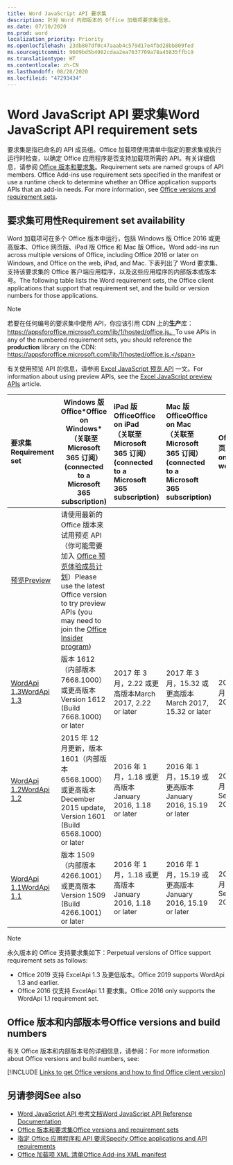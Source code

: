 ```yaml
---
title: Word JavaScript API 要求集
description: 针对 Word 内部版本的 Office 加载项要求集信息。
ms.date: 07/10/2020
ms.prod: word
localization_priority: Priority
ms.openlocfilehash: 23db807df0c47aaab4c579d17e4fbd28bb809fed
ms.sourcegitcommit: 9609bd5b4982cdaa2ea7637709a78a45835ffb19
ms.translationtype: HT
ms.contentlocale: zh-CN
ms.lasthandoff: 08/28/2020
ms.locfileid: "47293434"
---
```

# <a name="word-javascript-api-requirement-sets"></a><span data-ttu-id="fdbe4-103">Word JavaScript API 要求集</span><span class="sxs-lookup"><span data-stu-id="fdbe4-103">Word JavaScript API requirement sets</span></span>

<span data-ttu-id="fdbe4-p101">要求集是指已命名的 API 成员组。Office 加载项使用清单中指定的要求集或执行运行时检查，以确定 Office 应用程序是否支持加载项所需的 API。有关详细信息，请参阅 [Office 版本和要求集](../../develop/office-versions-and-requirement-sets.md)。</span><span class="sxs-lookup"><span data-stu-id="fdbe4-p101">Requirement sets are named groups of API members. Office Add-ins use requirement sets specified in the manifest or use a runtime check to determine whether an Office application supports APIs that an add-in needs. For more information, see [Office versions and requirement sets](../../develop/office-versions-and-requirement-sets.md).</span></span>

## <a name="requirement-set-availability"></a><span data-ttu-id="fdbe4-107">要求集可用性</span><span class="sxs-lookup"><span data-stu-id="fdbe4-107">Requirement set availability</span></span>

<span data-ttu-id="fdbe4-108">Word 加载项可在多个 Office 版本中运行，包括 Windows 版 Office 2016 或更高版本、Office 网页版、iPad 版 Office 和 Mac 版 Office。</span><span class="sxs-lookup"><span data-stu-id="fdbe4-108">Word add-ins run across multiple versions of Office, including Office 2016 or later on Windows, and Office on the web, iPad, and Mac.</span></span> <span data-ttu-id="fdbe4-109">下表列出了 Word 要求集、支持该要求集的 Office 客户端应用程序，以及这些应用程序的内部版本或版本号。</span><span class="sxs-lookup"><span data-stu-id="fdbe4-109">The following table lists the Word requirement sets, the Office client applications that support that requirement set, and the build or version numbers for those applications.</span></span>

> [!NOTE]
> <span data-ttu-id="fdbe4-110">若要在任何编号的要求集中使用 API，你应该引用 CDN 上的**生产**库：https://appsforoffice.microsoft.com/lib/1/hosted/office.js。</span><span class="sxs-lookup"><span data-stu-id="fdbe4-110">To use APIs in any of the numbered requirement sets, you should reference the **production** library on the CDN: https://appsforoffice.microsoft.com/lib/1/hosted/office.js.</span></span>
>
> <span data-ttu-id="fdbe4-111">有关使用预览 API 的信息，请参阅 [Excel JavaScript 预览 API](word-preview-apis.md) 一文。</span><span class="sxs-lookup"><span data-stu-id="fdbe4-111">For information about using preview APIs, see the [Excel JavaScript preview APIs](word-preview-apis.md) article.</span></span>

|  <span data-ttu-id="fdbe4-112">要求集</span><span class="sxs-lookup"><span data-stu-id="fdbe4-112">Requirement set</span></span>  |   <span data-ttu-id="fdbe4-113">Windows 版 Office\*</span><span class="sxs-lookup"><span data-stu-id="fdbe4-113">Office on Windows\*</span></span><br><span data-ttu-id="fdbe4-114">（关联至 Microsoft 365 订阅）</span><span class="sxs-lookup"><span data-stu-id="fdbe4-114">(connected to a Microsoft 365 subscription)</span></span>  |  <span data-ttu-id="fdbe4-115">iPad 版 Office</span><span class="sxs-lookup"><span data-stu-id="fdbe4-115">Office on iPad</span></span><br><span data-ttu-id="fdbe4-116">（关联至 Microsoft 365 订阅）</span><span class="sxs-lookup"><span data-stu-id="fdbe4-116">(connected to a Microsoft 365 subscription)</span></span>  |  <span data-ttu-id="fdbe4-117">Mac 版 Office</span><span class="sxs-lookup"><span data-stu-id="fdbe4-117">Office on Mac</span></span><br><span data-ttu-id="fdbe4-118">（关联至 Microsoft 365 订阅）</span><span class="sxs-lookup"><span data-stu-id="fdbe4-118">(connected to a Microsoft 365 subscription)</span></span>  | <span data-ttu-id="fdbe4-119">Office 网页版</span><span class="sxs-lookup"><span data-stu-id="fdbe4-119">Office on the web</span></span>  |
|:-----|-----|:-----|:-----|:-----|
| [<span data-ttu-id="fdbe4-120">预览</span><span class="sxs-lookup"><span data-stu-id="fdbe4-120">Preview</span></span>](word-preview-apis.md) | <span data-ttu-id="fdbe4-121">请使用最新的 Office 版本来试用预览 API（你可能需要加入 [Office 预览体验成员计划](https://insider.office.com)）</span><span class="sxs-lookup"><span data-stu-id="fdbe4-121">Please use the latest Office version to try preview APIs (you may need to join the [Office Insider program](https://insider.office.com))</span></span> |
| [<span data-ttu-id="fdbe4-122">WordApi 1.3</span><span class="sxs-lookup"><span data-stu-id="fdbe4-122">WordApi 1.3</span></span>](word-api-1-3-requirement-set.md) | <span data-ttu-id="fdbe4-123">版本 1612（内部版本 7668.1000）或更高版本</span><span class="sxs-lookup"><span data-stu-id="fdbe4-123">Version 1612 (Build 7668.1000) or later</span></span>| <span data-ttu-id="fdbe4-124">2017 年 3 月，2.22 或更高版本</span><span class="sxs-lookup"><span data-stu-id="fdbe4-124">March 2017, 2.22 or later</span></span> | <span data-ttu-id="fdbe4-125">2017 年 3 月，15.32 或更高版本</span><span class="sxs-lookup"><span data-stu-id="fdbe4-125">March 2017, 15.32 or later</span></span>| <span data-ttu-id="fdbe4-126">2017 年 3 月</span><span class="sxs-lookup"><span data-stu-id="fdbe4-126">March 2017</span></span> |
| [<span data-ttu-id="fdbe4-127">WordApi 1.2</span><span class="sxs-lookup"><span data-stu-id="fdbe4-127">WordApi 1.2</span></span>](word-api-1-2-requirement-set.md) | <span data-ttu-id="fdbe4-128">2015 年 12 月更新，版本 1601（内部版本 6568.1000）或更高版本</span><span class="sxs-lookup"><span data-stu-id="fdbe4-128">December 2015 update, Version 1601 (Build 6568.1000) or later</span></span> | <span data-ttu-id="fdbe4-129">2016 年 1 月，1.18 或更高版本</span><span class="sxs-lookup"><span data-stu-id="fdbe4-129">January 2016, 1.18 or later</span></span> | <span data-ttu-id="fdbe4-130">2016 年 1 月，15.19 或更高版本</span><span class="sxs-lookup"><span data-stu-id="fdbe4-130">January 2016, 15.19 or later</span></span>| <span data-ttu-id="fdbe4-131">2016 年 9 月</span><span class="sxs-lookup"><span data-stu-id="fdbe4-131">September 2016</span></span> |
| [<span data-ttu-id="fdbe4-132">WordApi 1.1</span><span class="sxs-lookup"><span data-stu-id="fdbe4-132">WordApi 1.1</span></span>](word-api-1-1-requirement-set.md) | <span data-ttu-id="fdbe4-133">版本 1509（内部版本 4266.1001）或更高版本</span><span class="sxs-lookup"><span data-stu-id="fdbe4-133">Version 1509 (Build 4266.1001) or later</span></span>| <span data-ttu-id="fdbe4-134">2016 年 1 月，1.18 或更高版本</span><span class="sxs-lookup"><span data-stu-id="fdbe4-134">January 2016, 1.18 or later</span></span> | <span data-ttu-id="fdbe4-135">2016 年 1 月，15.19 或更高版本</span><span class="sxs-lookup"><span data-stu-id="fdbe4-135">January 2016, 15.19 or later</span></span>| <span data-ttu-id="fdbe4-136">2016 年 9 月</span><span class="sxs-lookup"><span data-stu-id="fdbe4-136">September 2016</span></span> |

> [!NOTE]
> <span data-ttu-id="fdbe4-137">永久版本的 Office 支持要求集如下：</span><span class="sxs-lookup"><span data-stu-id="fdbe4-137">Perpetual versions of Office support requirement sets as follows:</span></span>
>
> - <span data-ttu-id="fdbe4-138">Office 2019 支持 ExcelApi 1.3 及更低版本。</span><span class="sxs-lookup"><span data-stu-id="fdbe4-138">Office 2019 supports WordApi 1.3 and earlier.</span></span>
> - <span data-ttu-id="fdbe4-139">Office 2016 仅支持 ExcelApi 1.1 要求集。</span><span class="sxs-lookup"><span data-stu-id="fdbe4-139">Office 2016 only supports the WordApi 1.1 requirement set.</span></span>

## <a name="office-versions-and-build-numbers"></a><span data-ttu-id="fdbe4-140">Office 版本和内部版本号</span><span class="sxs-lookup"><span data-stu-id="fdbe4-140">Office versions and build numbers</span></span>

<span data-ttu-id="fdbe4-141">有关 Office 版本和内部版本号的详细信息，请参阅：</span><span class="sxs-lookup"><span data-stu-id="fdbe4-141">For more information about Office versions and build numbers, see:</span></span>

[!INCLUDE [Links to get Office versions and how to find Office client version](../../includes/links-get-office-versions-builds.md)]

## <a name="see-also"></a><span data-ttu-id="fdbe4-142">另请参阅</span><span class="sxs-lookup"><span data-stu-id="fdbe4-142">See also</span></span>

- [<span data-ttu-id="fdbe4-143">Word JavaScript API 参考文档</span><span class="sxs-lookup"><span data-stu-id="fdbe4-143">Word JavaScript API Reference Documentation</span></span>](/javascript/api/word)
- [<span data-ttu-id="fdbe4-144">Office 版本和要求集</span><span class="sxs-lookup"><span data-stu-id="fdbe4-144">Office versions and requirement sets</span></span>](../../develop/office-versions-and-requirement-sets.md)
- [<span data-ttu-id="fdbe4-145">指定 Office 应用程序和 API 要求</span><span class="sxs-lookup"><span data-stu-id="fdbe4-145">Specify Office applications and API requirements</span></span>](../../develop/specify-office-hosts-and-api-requirements.md)
- [<span data-ttu-id="fdbe4-146">Office 加载项 XML 清单</span><span class="sxs-lookup"><span data-stu-id="fdbe4-146">Office Add-ins XML manifest</span></span>](../../develop/add-in-manifests.md)
